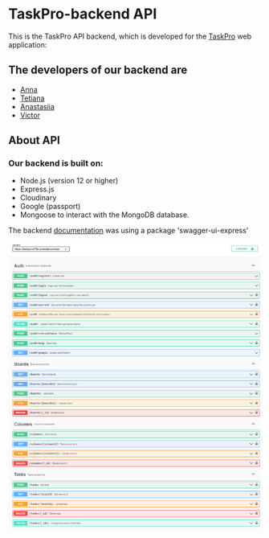 # TaskPro-backend API

This is the TaskPro API backend, which is developed for the [TaskPro](https://oleksiifedorenko.github.io/goit-team-03-front/welcome) web application:

## The developers of our backend are

- [Anna](https://github.com/sav-anna)
- [Tetiana](https://github.com/teti-ruzh)
- [Anastasiia](https://github.com/n-ruzhik)
- [Victor](https://github.com/chemvic)

## About API

### Our backend is built on:

- Node.js (version 12 or higher)
- Express.js
- Cloudinary
- Google (passport)
- Mongoose to interact with the MongoDB database.

The backend [documentation](https://taskpro-m75b.onrender.com/api-docs)
was using a package 'swagger-ui-express'

![About API](./public/api.png)
